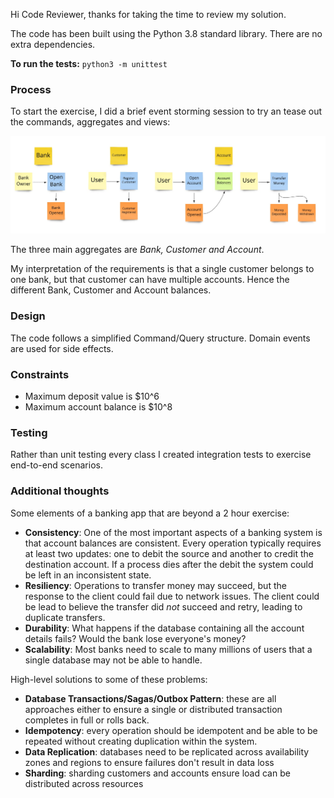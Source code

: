 Hi Code Reviewer, thanks for taking the time to review my solution.

The code has been built using the Python 3.8 standard library.  There are no extra dependencies.

**To run the tests:** `python3 -m unittest`

### Process 
To start the exercise, I did a brief event storming session to try an tease out the commands, aggregates and views:

![alt text](EventStorming.jpg "Event Storming")

The three main aggregates are *Bank, Customer and Account*. 

My interpretation of the requirements is that a single customer belongs to one bank, but that customer can have multiple accounts.  Hence the different Bank, Customer and Account balances.

### Design

The code follows a simplified Command/Query structure.  Domain events are used for side effects.

### Constraints
- Maximum deposit value is $10^6
- Maximum account balance is $10^8

### Testing
Rather than unit testing every class I created integration tests to exercise end-to-end scenarios.

### Additional thoughts
Some elements of a banking app that are beyond a 2 hour exercise:
- **Consistency**: One of the most important aspects of a banking system is that account balances are consistent.  Every operation typically requires at least two updates: one to debit the source and another to credit the destination account. If a process dies after the debit the system could be left in an inconsistent state.
- **Resiliency**: Operations to transfer money may succeed, but the response to the client could fail due to network issues.  The client could be lead to believe the transfer did *not* succeed and retry, leading to duplicate transfers.
- **Durability**: What happens if the database containing all the account details fails?  Would the bank lose everyone's money?
- **Scalability**: Most banks need to scale to many millions of users that a single database may not be able to handle.

High-level solutions to some of these problems:
- **Database Transactions/Sagas/Outbox Pattern**: these are all approaches either to ensure a single or distributed transaction completes in full or rolls back.
- **Idempotency**: every operation should be idempotent and be able to be repeated without creating duplication within the system.
- **Data Replication**: databases need to be replicated across availability zones and regions to ensure failures don't result in data loss
- **Sharding**: sharding customers and accounts ensure load can be distributed across resources
